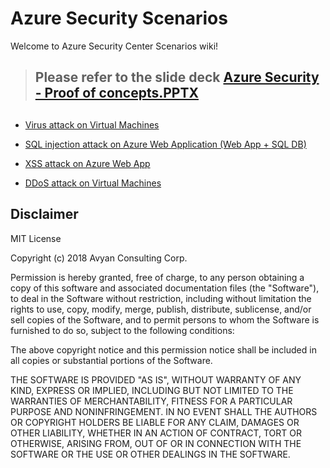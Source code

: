 # Azure Security Scenarios


Welcome to Azure Security Center Scenarios wiki!
> ##  
> ## Please refer to the slide deck  [Azure Security - Proof of concepts.PPTX](https://github.com/AvyanConsultingCorp/azure-security-scenarios/blob/master/scenarios/Azure%20Security%20-%20Proof%20of%20concepts.pptx)
> ##  

* [Virus attack on Virtual Machines](https://github.com/AvyanConsultingCorp/azure-security-scenarios/blob/master/scenarios/virus-attack-on-vm/documentation/virus-attack-vm.md)

* [SQL injection attack on Azure Web Application (Web App + SQL DB)](https://github.com/AvyanConsultingCorp/azure-security-scenarios/blob/master/scenarios/sql-injection-attack-on-webapp/documentation/webapp-sql-injection.md)

* [XSS attack on Azure Web App](https://github.com/AvyanConsultingCorp/azure-security-scenarios/blob/master/scenarios/xss-attack-on-webapp/documentation/webapp-xss.md)

* [DDoS attack on Virtual Machines](https://github.com/AvyanConsultingCorp/azure-security-scenarios/blob/master/scenarios/ddos-attack-on-vm/documentation/ddos-attack-on-virtual-machine.md)


## Disclaimer

MIT License 

Copyright (c) 2018 Avyan Consulting Corp.

Permission is hereby granted, free of charge, to any person obtaining a copy of this software and associated documentation files (the "Software"), to deal in the Software without restriction, including without limitation the rights to use, copy, modify, merge, publish, distribute, sublicense, and/or sell copies of the Software, and to permit persons to whom the Software is furnished to do so, subject to the following conditions: 

The above copyright notice and this permission notice shall be included in all copies or substantial portions of the Software. 

THE SOFTWARE IS PROVIDED "AS IS", WITHOUT WARRANTY OF ANY KIND, EXPRESS OR IMPLIED, INCLUDING BUT NOT LIMITED TO THE WARRANTIES OF MERCHANTABILITY, FITNESS FOR A PARTICULAR PURPOSE AND NONINFRINGEMENT. IN NO EVENT SHALL THE AUTHORS OR COPYRIGHT HOLDERS BE LIABLE FOR ANY CLAIM, DAMAGES OR OTHER LIABILITY, WHETHER IN AN ACTION OF CONTRACT, TORT OR OTHERWISE, ARISING FROM, OUT OF OR IN CONNECTION WITH THE SOFTWARE OR THE USE OR OTHER DEALINGS IN THE SOFTWARE.
